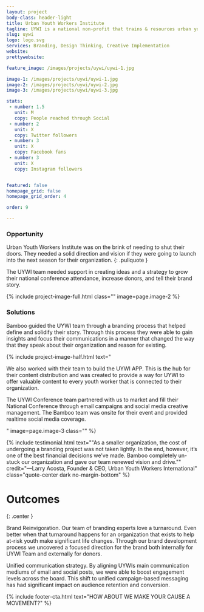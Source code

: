 ```yaml
---
layout: project
body-class: header-light
title: Urban Youth Workers Institute
tagline: UYWI is a national non-profit that trains & resources urban youth workers who support at-risk youth.
slug: uywi
logo: logo.svg
services: Branding, Design Thinking, Creative Implementation
website: 
prettywebsite: 

feature_image: /images/projects/uywi/uywi-1.jpg

image-1: /images/projects/uywi/uywi-1.jpg
image-2: /images/projects/uywi/uywi-2.jpg
image-3: /images/projects/uywi/uywi-3.jpg

stats:
 - number: 1.5
   unit: M
   copy: People reached through Social
 - number: 2
   unit: X
   copy: Twitter followers
 - number: 3
   unit: X
   copy: Facebook fans
 - number: 3
   unit: X
   copy: Instagram followers


featured: false
homepage_grid: false
homepage_grid_order: 4

order: 9

---
```


### Opportunity
Urban Youth Workers Institute was on the brink of needing to shut their doors. They needed a solid direction and vision if they were going to launch into the next season for their organization. 
{: .pullquote }

The UYWI team needed support in creating ideas and a strategy to grow their national conference attendance, increase donors, and tell their brand story. 

{% include project-image-full.html class="" image=page.image-2 %}

### Solutions
Bamboo guided the UYWI team through a branding process that helped define and solidify their story. Through this process they were able to gain insights and focus their communications in a manner that changed the way that they speak about their organization and reason for existing. 

{% include project-image-half.html text="<p>We also worked with their team to build the UYWI APP. This is the hub for their content distribution and was created to provide a way for UYWI to offer valuable content to every youth worker that is connected to their organization.</p><p>The UYWI Conference team partnered with us to market and fill their National Conference through email campaigns and social media creative management. The Bamboo team was onsite for their event and provided realtime social media coverage.</p>" image=page.image-3 class="" %}


{% include testimonial.html text="\"As a smaller organization, the cost of undergoing a branding project was not taken lightly. In the end, however, it’s one of the best financial decisions we’ve made. Bamboo completely un-stuck our organization and gave our team renewed vision and drive.\"" credit="—Larry Acosta, Founder & CEO, Urban Youth Workers International" class="quote-center dark no-margin-bottom" %}

# Outcomes
{: .center }

Brand Reinvigoration. Our team of branding experts love a turnaround. Even better  when that turnaround happens for an organization that exists to help at-risk youth make significant life changes. Through our brand development process we uncovered a focused direction for the brand both internally for UYWI Team and externally for donors.

Unified communication strategy. By aligning UYWIs main communication mediums of email and social posts, we were able to boost engagement levels across the board. This shift to unified campaign-based messaging has had significant impact on audience retention and conversion.

{% include footer-cta.html text="HOW ABOUT WE MAKE YOUR CAUSE A MOVEMENT?" %}




